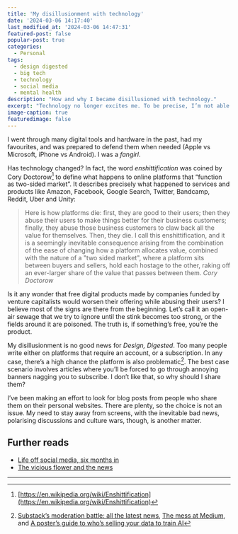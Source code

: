 ```yaml
---
title: 'My disillusionment with technology'
date: '2024-03-06 14:17:40'
last_modified_at: '2024-03-06 14:47:31'
featured-post: false
popular-post: true
categories:
  - Personal
tags:
  - design digested
  - big tech
  - technology
  - social media
  - mental health
description: "How and why I became disillusioned with technology."
excerpt: "Technology no longer excites me. To be precise, I’m not able to feel enthusiastic about new technology anymore. Might be because I’m getting older."
image-caption: true
featuredimage: false
---
```

I went through many digital tools and hardware in the past, had my favourites, and was prepared to defend them when needed (Apple vs Microsoft, iPhone vs Android). I was a *fangirl*.

Has technology changed? In fact, the word *enshittification* was coined by Cory Doctorow[^shit] to define what happens to online platforms that “function as two-sided market”. It describes precisely what happened to services and products like Amazon, Facebook, Google Search, Twitter, Bandcamp, Reddit, Uber and Unity:

> Here is how platforms die: first, they are good to their users; then they abuse their users to make things better for their business customers; finally, they abuse those business customers to claw back all the value for themselves. Then, they die. I call this enshittification, and it is a seemingly inevitable consequence arising from the combination of the ease of changing how a platform allocates value, combined with the nature of a "two sided market", where a platform sits between buyers and sellers, hold each hostage to the other, raking off an ever-larger share of the value that passes between them.
<cite>Cory Doctorow</cite>

Is it any wonder that free digital products made by companies funded by venture capitalists would worsen their offering while abusing their users? I believe most of the signs are there from the beginning. Let’s call it an open-air sewage that we try to ignore until the stink becomes too strong, or the fields around it are poisoned. The truth is, if something’s free, you’re the product.

My disillusionment is no good news for *Design, Digested*. Too many people write either on platforms that require an account, or a subscription. In any case, there’s a high chance the platform is also problematic[^substack]. The best case scenario involves articles where you’ll be forced to go through annoying  banners nagging you to subscribe. I don’t like that, so why should I share them?

I’ve been making an effort to look for blog posts from people who share them on their personal websites. There are plenty, so the choice is not an issue. My need to stay away from screens, with the inevitable bad news, polarising discussions and culture wars, though, is another matter.

## Further reads

- [Life off social media, six months in](https://silviamaggidesign.com/personal/life-off-social-media/)
- [The vicious flower and the news](https://silviamaggidesign.com/personal/vicious-flower-news/)

---

[^shit]: [https://en.wikipedia.org/wiki/Enshittification](https://en.wikipedia.org/wiki/Enshittification)
[^substack]: [Substack’s moderation battle: all the latest news](https://www.theverge.com/24040685/substack-newsletters-nazi-content-moderation-policy), [The mess at Medium](https://www.theverge.com/2021/3/24/22349175/medium-layoffs-union-evan-williams-blogger-twitter-subscription), and [A poster’s guide to who’s selling your data to train AI](https://www.vox.com/technology/24086039/reddit-tumblr-wordpress-whos-selling-your-data-to-train-ai)